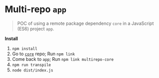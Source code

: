 # Multi-repo `app`
> POC of using a remote package dependency `core` in a JavaScript (ES6) project `app`.

**Install**

1. `npm install`
1. Go to [`core`](https://github.com/serbanghita/multirepo-core-js) repo; Run `npm link`
1. Come back to `app`; Run `npm link multirepo-core`
1. `npm run transpile`
1. `node dist/index.js`